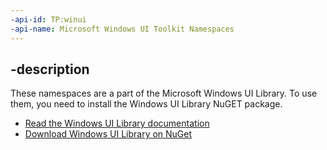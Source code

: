 ```yaml
---
-api-id: TP:winui
-api-name: Microsoft Windows UI Toolkit Namespaces
---
```


## -description

These namespaces are a part of the Microsoft Windows UI Library. To use them, you need to install the Windows UI Library NuGET package. 

* [Read the Windows UI Library documentation](https://aka.ms/winui-docs)
* [Download Windows UI Library on NuGet](https://aka.ms/winui-nuget)


